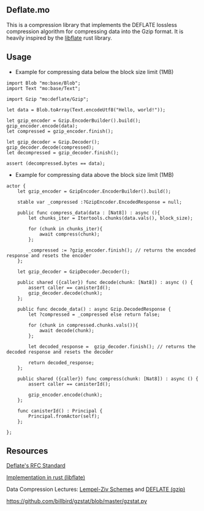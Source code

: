 ## Deflate.mo
This is a compression library that implements the DEFLATE lossless compression algorithm for compressing data into the Gzip format. It is heavily inspired by the [libflate](https://github.com/sile/libflate) rust library.


## Usage
- Example for compressing data below the block size limit (1MB)
```motoko
import Blob "mo:base/Blob";
import Text "mo:base/Text";

import Gzip "mo:deflate/Gzip";

let data = Blob.toArray(Text.encodeUtf8("Hello, world!"));

let gzip_encoder = Gzip.EncoderBuilder().build();
gzip_encoder.encode(data);
let compressed = gzip_encoder.finish();

let gzip_decoder = Gzip.Decoder();
gzip_decoder.decode(compressed);
let decompressed = gzip_decoder.finish();

assert (decompressed.bytes == data);
```
- Example for compressing data above the block size limit (1MB)
```motoko
actor {
    let gzip_encoder = GzipEncoder.EncoderBuilder().build();
    
    stable var _compressed :?GzipEncoder.EncodedResponse = null;

    public func compress_data(data : [Nat8]) : async (){
        let chunks_iter = Itertools.chunks(data.vals(), block_size);
        
        for (chunk in chunks_iter){
            await compress(chunk);
        };
        
        _compressed := ?gzip_encoder.finish(); // returns the encoded response and resets the encoder
    };

    let gzip_decoder = GzipDecoder.Decoder();

    public shared ({caller}) func decode(chunk: [Nat8]) : async () {
        assert caller == canisterId();
        gzip_decoder.decode(chunk);
    };
 
    public func decode_data() : async Gzip.DecodedResponse {
        let ?compressed = _compressed else return false;
        
        for (chunk in compressed.chunks.vals()){
            await decode(chunk);
        };

        let decoded_response =  gzip_decoder.finish(); // returns the decoded response and resets the decoder

        return decoded_response;
    };

    public shared ({caller}) func compress(chunk: [Nat8]) : async () {
        assert caller == canisterId();

        gzip_encoder.encode(chunk);
    };

    func canisterId() : Principal {
        Principal.fromActor(self);
    };

};
```

## Resources
[Deflate's RFC Standard](https://www.rfc-editor.org/rfc/rfc1951#section-1.5)

[Implementation in rust (libflate)](https://github.com/sile/libflate)

Data Compression Lectures: [Lempel-Ziv Schemes](https://www.youtube.com/watch?v=VDXBnmr8AY0&list=PLU4IQLU9e_OpnkbCS_to64F_vw5yyg4HB&index=4) and [DEFLATE (gzip)](https://www.youtube.com/watch?v=oi2lMBBjQ8s&t=4038s)

https://github.com/billbird/gzstat/blob/master/gzstat.py